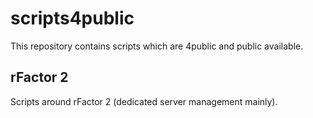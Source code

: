 # scripts4public

This repository contains scripts which are 4public and public available.

## rFactor 2

Scripts around rFactor 2 (dedicated server management mainly).
